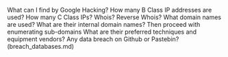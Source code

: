 What can I find by Google Hacking?
How many B Class IP addresses are used? How many C Class IPs?
Whois? Reverse Whois?
What domain names are used? What are their internal domain names? Then proceed with enumerating sub-domains
What are their preferred techniques and equipment vendors?
Any data breach on Github or Pastebin? (breach_databases.md)
